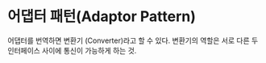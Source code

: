 # 어댑터 패턴(Adaptor Pattern)
어댑터를 번역하면 변환기 (Converter)라고 할 수 있다. 변환기의 역할은 서로 다른 두 인터페이스 사이에 통신이 가능하게 하는 것.
